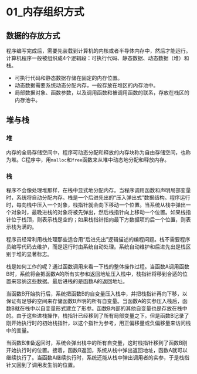 # 01_内存组织方式

## 数据的存放方式

程序编写完成后，需要先装载到计算机的内核或者半导体内存中，然后才能运行。计算机程序一般被组织成4个逻辑段：可执行代码、静态数据、动态数据（堆）和栈。

- 可执行代码和静态数据存储在固定的内存位置。
- 动态数据需要系统动态分配内存，一般存放在堆区的内存池中。
- 局部数据对象、函数参数，以及调用函数和被调用函数的联系，存放在栈区的内存池中。

## 堆与栈

### 堆

内存的全局存储空间中，程序可动态分配和释放的内存块称为自由存储空间，也称为堆。C程序中，用`malloc`和`free`函数来从堆中动态地分配和释放内存。

### 栈

程序不会像处理堆那样，在栈中显式地分配内存。当程序调用函数和声明局部变量时，系统将自动分配内存。栈是一个后进先出的“压入弹出式”数据结构。程序运行时，每向栈中压入一个对象，栈指针就会向下移动一个位置。当系统从栈中弹出一个对象时，最晚进栈的对象将被先弹出，然后栈指针向上移动一个位置。如果栈指针位于栈顶，则表示栈是空的；如果栈指针指向最下方数据项的后一个位置，则表示栈为满的。

程序员经常利用栈处理那些适合用“后进先出”逻辑描述的编程问题。栈不需要程序员编写代码去维护，而是运行时由系统自动处理。系统自动维护和后进先出是栈区别于堆的显著标志。

栈是如何工作的呢？通过函数调用来看一下栈的整体操作过程。当函数A调用函数B时，系统将会把函数A的所有实参和返回地址压入栈中，栈指针将移到合适的位置来容纳这些数据。最后进栈的是函数A的返回地址。

当函数B开始执行后，系统把函数B的自变量压入栈中，并把栈指针再向下移，以保证有足够的空间来存储函数B声明的所有自变量。当函数A的实参压入栈后，函数B就在栈中以自变量形式建立了形参。函数B内部的其他自变量也是存放在栈中的。由于这些进栈操作，栈指针已经移到了所有局部变量之下。但是函数B记录了刚开始执行时的初始栈指针，以这个指针为参考，用正偏移量或负偏移量来访问栈中的变量。

当函数B准备返回时，系统会弹出栈中的所有自变量，这时栈指针移到了函数B刚开始执行时的位置。接着，函数B返回，系统从栈中弹出返回地址，函数A就可以继续执行了。当函数A继续执行时，系统还能从栈中弹出调用者的实参，于是栈指针又回到了调用发生前的位置。
